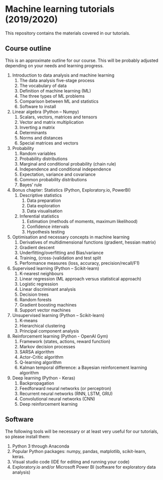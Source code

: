 # Machine learning tutorials (2019/2020)
This repository contains the materials covered in our tutorials. 

## Course outline

This is an approximate outline for our course. This will be probably adjusted depending on your needs and learning progress.

1. Introduction to data analysis and machine learning
   1. The data analysis five-stage process
   2. The vocabulary of data 
   3. Definition of machine learning (ML)
   4. The three types of ML problems 
   5. Comparison between ML and statistics
   6. Software to install
2. Linear algebra (Python – Numpy)
   1. Scalars, vectors, matrices and tensors
   2. Vector and matrix multiplication
   3. Inverting a matrix 
   4. Determinants
   5. Norms and distances
   6. Special matrices and vectors
3. Probability 
   1. Random variables
   2. Probability distributions
   3. Marginal and conditional probability (chain rule)
   4. Independence and conditional independence 
   5. Expectation, variance and covariance
   6. Common probability distributions
   7. Bayes’ rule 
4. Bonus chapter: Statistics (Python, Exploratory.io, PowerBI)
   1. Descriptive statistics
      1. Data preparation
      2. Data exploration
      3. Data visualisation
   2. Inferential statistics
      1. Estimation (methods of moments, maximum likelihood)
      2. Confidence intervals
      3. Hypothesis testing 
5. Optimisation and necessary concepts in machine learning
   1. Derivatives of multidimensional functions (gradient, hessian matrix)
   2. Gradient descent 
   3. Underfitting/overfitting and Bias/variance 
   4. Training, (cross-)validation and test split
   5. Performance measures (loss, accuracy, precision/recall/F1)
6. Supervised learning (Python – Scikit-learn)
   1. K-nearest neighbours 
   2. Linear regression (ML approach versus statistical approach)
   3. Logistic regression
   4. Linear discriminant analysis
   5. Decision trees  
   6. Random forests 
   7. Gradient boosting machines 
   8. Support vector machines 
7. Unsupervised learning (Python – Scikit-learn)
   1. K-means
   2. Hierarchical clustering 
   3. Principal component analysis
8. Reinforcement learning (Python - OpenAI Gym)
   1. Framework (states, actions, reward function)
   2.  Markov decision processes 
   3.  SARSA algorithm
   4.  Actor-Critic algorithm
   5.  Q-learning algorithm
   6.  Kalman temporal difference: a Bayesian reinforcement learning algorithm
9. Deep learning (Python - Keras)
   1.  Backpropagation
   2.  Feedforward neural networks (or perceptron)
   3.  Recurrent neural networks (RNN, LSTM, GRU)
   4.  Convolutional neural networks (CNN)
   5.  Deep reinforcement learning

## Software

The following tools will be necessary or at least very useful for our tutorials, so please install them:

1. Python 3 through Anaconda
2. Popular Python packages: numpy, pandas, matplotlib, scikit-learn, keras.
3. Visual studio code (IDE for editing and running your code)
4. Exploratory.io and/or Microsoft Power BI (software for exploratory data analysis)

